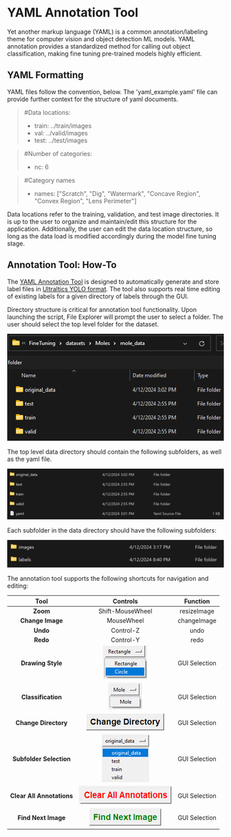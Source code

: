 # YAML Annotation Tool

Yet another markup language (YAML) is a common annotation/labeling theme for computer vision and object detection ML models. YAML annotation provides a standardized method for calling out object classification, making fine tuning pre-trained models highly efficient.

## YAML Formatting

YAML files follow the convention, below. The 'yaml_example.yaml' file can provide further context for the structure of yaml documents.

> #Data locations:
>    - train: ../train/images
>    - val: ../valid/images
>    - test: ../test/images

> #Number of categories:
>    - nc: 6

> #Category names
>   - names: ["Scratch", "Dig", "Watermark", "Concave Region", "Convex Region", "Lens Perimeter"]

Data locations refer to the training, validation, and test image directories. It is up to the user to organize and maintain/edit this structure for the application. Additionally, the user can edit the data location structure, so long as the data load is modified accordingly during the model fine tuning stage.

## Annotation Tool: How-To

The [YAML Annotation Tool](annotation.py) is designed to automatically generate and store label files in [Ultraltics YOLO format](https://docs.ultralytics.com/datasets/detect/). The tool also supports real time editing of existing labels for a given directory of labels through the GUI. 

Directory structure is critical for annotation tool functionality. Upon launching the script, File Explorer will prompt the user to select a folder. The user should select the top level folder for the dataset.

![image](./assets/top_dir.png)

The top level data directory should contain the following subfolders, as well as the yaml file.

![image](./assets/data_folder.png)

Each subfolder in the data directory should have the following subfolders:

![image](./assets/folders.png)

The annotation tool supports the following shortcuts for navigation and editing:

| Tool               | Controls         | Function     |
|:------------------:|:----------------:|:------------:|
| **Zoom**           | Shift-MouseWheel | resizeImage  |
| **Change Image**   | MouseWheel       | changeImage  |
| **Undo**           | Control-Z        | undo         |
| **Redo**           | Control-Y        | redo         |
| **Drawing Style**  | ![image](./assets/draw_tool.png) | GUI Selection |
| **Classification** | ![image](./assets/classification.png) | GUI Selection |
| **Change Directory**| ![image](./assets/change_dir.png) | GUI Selection |
| **Subfolder Selection**| ![image](./assets/subfolder.png) | GUI Selection |
| **Clear All Annotations**| ![image](./assets/clear_annotations.png) | GUI Selection |
| **Find Next Image**| ![image](./assets/next_image.png) | GUI Selection |


